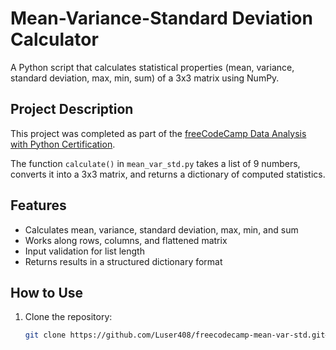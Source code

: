 # Mean-Variance-Standard Deviation Calculator

A Python script that calculates statistical properties (mean, variance, standard deviation, max, min, sum) of a 3x3 matrix using NumPy.

## Project Description
This project was completed as part of the [freeCodeCamp Data Analysis with Python Certification](https://www.freecodecamp.org/learn/data-analysis-with-python/). 

The function `calculate()` in `mean_var_std.py` takes a list of 9 numbers, converts it into a 3x3 matrix, and returns a dictionary of computed statistics.

## Features
- Calculates mean, variance, standard deviation, max, min, and sum
- Works along rows, columns, and flattened matrix
- Input validation for list length
- Returns results in a structured dictionary format

## How to Use
1. Clone the repository:
   ```bash
   git clone https://github.com/Luser408/freecodecamp-mean-var-std.git# freecodecamp-numpy-calculator
